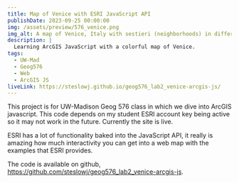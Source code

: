 ```yaml
---
title: Map of Venice with ESRI JavaScript API
publishDate: 2023-09-25 00:00:00
img: /assets/preview/576_venice.png
img_alt: A map of Venice, Italy with sestieri (neighborhoods) in different colors and points of interest labeled.
description: |
  Learning ArcGIS JavaScript with a colorful map of Venice.
tags:
  - UW-Mad
  - Geog576
  - Web
  - ArcGIS JS
liveLink: https://steslowj.github.io/geog576_lab2_venice-arcgis-js/
---
```


This project is for UW-Madison Geog 576 class in which we dive into ArcGIS javascript. This code depends on my student ESRI account key being active so it may not work in the future. Currently the site is live.

ESRI has a lot of functionality baked into the JavaScript API, it really is amazing how much interactivity you can get into a web map with the examples that ESRI provides.

The code is available on github, <a href="https://github.com/steslowj/geog576_lab2_venice-arcgis-js" target="_blank">https://github.com/steslowj/geog576_lab2_venice-arcgis-js</a>.